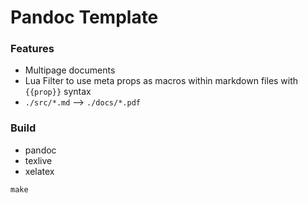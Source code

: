# Pandoc Template

### Features

* Multipage documents
* Lua Filter to use meta props as macros within markdown files with `{{prop}}` syntax
* `./src/*.md` --> `./docs/*.pdf`


### Build 

* pandoc
* texlive
* xelatex

```
make
```

